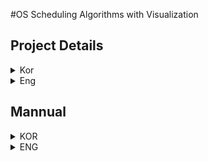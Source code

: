 #OS Scheduling Algorithms with Visualization

## Project Details

<details>
  <summary>Kor</summary>

## 멀티스레드를 활용한 CPU 스케줄링 알고리즘 구현 및 시각화  

## 📋 프로젝트 개요  
이 프로젝트는 운영체제의 대표적인 **CPU 스케줄링 알고리즘**을 C 언어로 구현하고, 각 알고리즘의 실행 과정을 **Java**를 이용해 시각화한 프로젝트입니다. 스케줄링 알고리즘의 이해를 돕고, 다양한 환경에서의 성능 차이를 확인할 수 있도록 설계되었습니다.  

### 주요 기능  
- **멀티스레드**를 활용한 스케줄링 알고리즘 구현  
- **FCFS**, **Round-Robin**, **SJF**, **SRTF** 스케줄링 알고리즘 지원  
- 자바 기반 GUI를 통한 **실시간 시각화**  
- 다양한 프로세스의 실행 및 대기 상황을 시각적으로 확인  

## 🛠️ 구현된 스케줄링 알고리즘  

### 1. FCFS (First-Come, First-Served)  
- **선입선처리 방식**으로, 가장 먼저 도착한 프로세스를 먼저 처리합니다.  
- 비선점(Non-preemptive) 방식으로, 실행 중인 프로세스가 종료될 때까지 다른 프로세스가 실행되지 않습니다.  
- **장점:** 구현이 간단하며 직관적입니다.  
- **단점:** 대기 시간이 길어지는 **Convoy Effect**가 발생할 수 있습니다.  

### 2. Round-Robin (RR)  
- 프로세스가 정해진 **타임 슬라이스**만큼 실행된 후, 대기 큐의 끝으로 이동합니다.  
- **선점(Preemptive)** 방식으로, 모든 프로세스가 공평하게 CPU 시간을 나눠 가집니다.  
- **장점:** 응답 시간이 빠르고 공평하게 분배됩니다.  
- **단점:** 타임 슬라이스가 너무 짧거나 길면 성능 저하가 발생할 수 있습니다.  

### 3. SJF (Shortest Job First)  
- 실행 시간이 가장 짧은 프로세스를 먼저 처리하는 **비선점(Non-preemptive)** 방식입니다.  
- **장점:** 전체 프로세스의 평균 대기 시간을 최소화합니다.  
- **단점:** 실행 시간이 긴 프로세스가 무기한 대기하는 **Starvation** 문제가 발생할 수 있습니다.  

### 4. SRTF (Shortest Remaining Time First)  
- 남은 실행 시간이 가장 짧은 프로세스를 먼저 처리하는 **선점(Preemptive)** 방식입니다.  
- 실행 중인 프로세스보다 짧은 작업이 도착하면, 현재 프로세스를 중단하고 새 작업을 실행합니다.  
- **장점:** SJF보다 더 효율적인 평균 대기 시간을 제공합니다.  
- **단점:** 작은 작업이 자주 도착하면 긴 작업이 계속 대기하게 됩니다.

</details>

<details>
  <summary>Eng</summary>

  ## Implementation and visualization of CPU scheduling algorithms using multithreading  


## 📋 Project Overview  
This project implements classic **CPU scheduling algorithms** in C language and visualizes their execution using **Java**. It is designed to help understand scheduling algorithms and observe performance differences in various scenarios.  

### Key Features  
- Implementation of scheduling algorithms using **multithreading**  
- Support for **FCFS**, **Round-Robin**, **SJF**, **SRTF** scheduling algorithms  
- **Real-time visualization** using a Java-based GUI  
- Visual representation of various processes in execution and waiting states  

## 🛠️ Implemented Scheduling Algorithms  

### 1. FCFS (First-Come, First-Served)  
- Processes are handled in the **order of arrival**, with the first process to arrive being processed first.  
- A **non-preemptive** approach, meaning no other process can run until the current process is complete.  
- **Pros:** Simple and intuitive to implement.  
- **Cons:** Can lead to long wait times, resulting in a **Convoy Effect**.  

### 2. Round-Robin (RR)  
- Processes are executed for a fixed **time slice** and then moved to the end of the queue.  
- A **preemptive** approach, ensuring all processes get equal CPU time.  
- **Pros:** Fast response time and fair time allocation.  
- **Cons:** If the time slice is too short or too long, performance can degrade.  

### 3. SJF (Shortest Job First)  
- The process with the shortest execution time is handled first, using a **non-preemptive** approach.  
- **Pros:** Minimizes the average waiting time for all processes.  
- **Cons:** Can lead to **Starvation** for longer processes.  

### 4. SRTF (Shortest Remaining Time First)  
- The process with the shortest remaining time is executed first, using a **preemptive** approach.  
- If a shorter job arrives, the current process is preempted to execute the new job.  
- **Pros:** Provides a more efficient average waiting time compared to SJF.  
- **Cons:** Long jobs may be continuously preempted by shorter jobs, leading to prolonged waiting.
</details>

## Mannual

<details>
  <summary>KOR</summary>

  ## 🚀 실행 방법

1. 리포지토리 클론:
   ```sh
   git clone <repository>
   ```
2. 디렉토리 이동:
   ```sh
   cd <repository-directory>
   ```
3. 프로그램 실행:
   ```sh
   make run
   ```

## 🎮 조작 방법

<img width="802" alt="스크린샷 2024-10-17 오전 12 44 54" src="https://github.com/user-attachments/assets/21bd0162-6fa9-4d9a-bf91-c9bde4548d9b">

1. 각 변수를 입력한 후 **Add** 버튼을 눌러 리스트에 추가합니다.
2. **Random** 버튼을 클릭하면 랜덤한 값이 추가됩니다.
3. **CONTEXT_SWITCH**는 문맥 교환 비용을 의미합니다.
4. **QUANTUM**은 time slice를 의미합니다.
5. **RQ_SIZE**는 라운드 로빈 정책의 큐 사이즈를 의미합니다.

### 선택 가능한 알고리즘

<img width="305" alt="스크린샷 2024-10-17 오전 12 45 13" src="https://github.com/user-attachments/assets/aff73e20-ff99-46c5-ba12-c87922014674">

- **lrrwp**: 제한된 우선순위 라운드 로빈 (Limited Round Robin with Priority)으로, 본 프로젝트에서 직접 개발한 알고리즘입니다.  
  *(상세 내용은 `lrrwp.c`를 참고하세요.)*

### 출력 내용

<img width="1202" alt="스크린샷 2024-10-17 오전 12 45 38" src="https://github.com/user-attachments/assets/b506c2c8-0d48-4ee0-9472-084e385f5ad5">

- 실행 로그, 그래프, 간단한 참고 변수들이 출력됩니다.
</details>

<details>
  <summary>ENG</summary>

  ## 🚀 How to Run

1. Clone the repository:
   ```sh
   git clone <repository>
   ```
2. Navigate to the directory:
   ```sh
   cd <repository-directory>
   ```
3. Run the program:
   ```sh
   make run
   ```

## 🎮 Controls

<img width="802" alt="스크린샷 2024-10-17 오전 12 44 54" src="https://github.com/user-attachments/assets/21bd0162-6fa9-4d9a-bf91-c9bde4548d9b">

1. Enter each variable and press the **Add** button to add it to the list.
2. Click the **Random** button to add random values.
3. **CONTEXT_SWITCH** represents the context switch cost.
4. **QUANTUM** represents the time slice.
5. **RQ_SIZE** represents the queue size for the Round-Robin policy.

### Available Algorithms

<img width="305" alt="스크린샷 2024-10-17 오전 12 45 13" src="https://github.com/user-attachments/assets/aff73e20-ff99-46c5-ba12-c87922014674">

- **lrrwp**: Limited Round Robin with Priority, a custom algorithm developed specifically for this project.  
  *(For more details, refer to `lrrwp.c`.)*

### Outputs

<img width="1202" alt="스크린샷 2024-10-17 오전 12 45 38" src="https://github.com/user-attachments/assets/b506c2c8-0d48-4ee0-9472-084e385f5ad5">

- Execution logs, graphs, and simple reference variables will be displayed.
</details>
